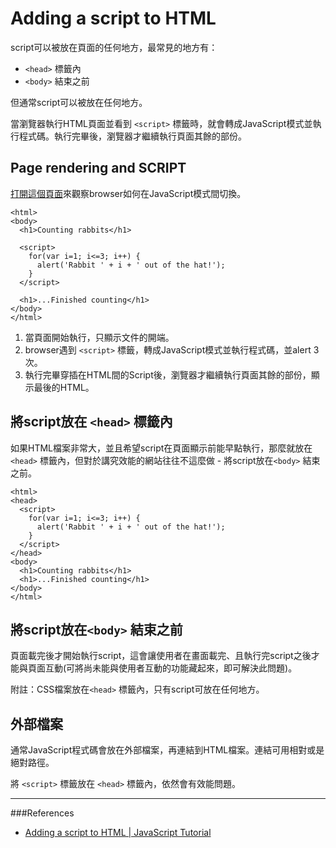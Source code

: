 # Adding a script to HTML
script可以被放在頁面的任何地方，最常見的地方有：

- `<head>` 標籤內
- `<body>` 結束之前

但通常script可以被放在任何地方。

當瀏覽器執行HTML頁面並看到 `<script>` 標籤時，就會轉成JavaScript模式並執行程式碼。執行完畢後，瀏覽器才繼續執行頁面其餘的部份。
 
## Page rendering and SCRIPT
[打開這個頁面](http://javascript.info/files/u261/rabbits.html)來觀察browser如何在JavaScript模式間切換。

	<html>
	<body>
	  <h1>Counting rabbits</h1>
	 
	  <script>
	    for(var i=1; i<=3; i++) {
	      alert('Rabbit ' + i + ' out of the hat!');
	    }
	  </script>
	 
	  <h1>...Finished counting</h1>
	</body>
	</html>

1. 當頁面開始執行，只顯示文件的開端。
2. browser遇到 `<script>` 標籤，轉成JavaScript模式並執行程式碼，並alert 3次。
3. 執行完畢穿插在HTML間的Script後，瀏覽器才繼續執行頁面其餘的部份，顯示最後的HTML。

## 將script放在 `<head>` 標籤內
如果HTML檔案非常大，並且希望script在頁面顯示前能早點執行，那麼就放在`<head>` 標籤內，但對於講究效能的網站往往不這麼做 - 將script放在`<body>` 結束之前。

	<html>
	<head>
	  <script>
	    for(var i=1; i<=3; i++) {
	      alert('Rabbit ' + i + ' out of the hat!');
	    }
	  </script>
	</head>
	<body>
	  <h1>Counting rabbits</h1>
	  <h1>...Finished counting</h1>
	</body>
	</html>

## 將script放在`<body>` 結束之前
頁面載完後才開始執行script，這會讓使用者在畫面載完、且執行完script之後才能與頁面互動(可將尚未能與使用者互動的功能藏起來，即可解決此問題)。  

附註：CSS檔案放在`<head>` 標籤內，只有script可放在任何地方。

## 外部檔案
通常JavaScript程式碼會放在外部檔案，再連結到HTML檔案。連結可用相對或是絕對路徑。

<script src="/path/to/script.js"></script>

將 `<script>` 標籤放在 `<head>` 標籤內，依然會有效能問題。

---
###References
- [Adding a script to HTML | JavaScript Tutorial](http://javascript.info/tutorial/adding-script-html)